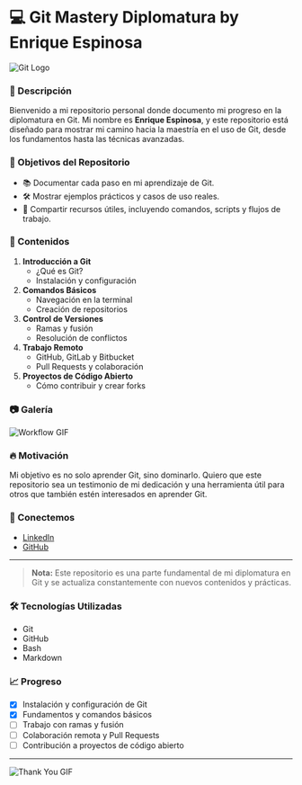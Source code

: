 # 💻 Git Mastery Diplomatura by Enrique Espinosa

![Git Logo](https://git-scm.com/images/logos/downloads/Git-Logo-2Color.png)

### 📜 Descripción
Bienvenido a mi repositorio personal donde documento mi progreso en la diplomatura en Git. Mi nombre es **Enrique Espinosa**, y este repositorio está diseñado para mostrar mi camino hacia la maestría en el uso de Git, desde los fundamentos hasta las técnicas avanzadas.

### 🎯 Objetivos del Repositorio
- 📚 Documentar cada paso en mi aprendizaje de Git.
- 🛠️ Mostrar ejemplos prácticos y casos de uso reales.
- 🚀 Compartir recursos útiles, incluyendo comandos, scripts y flujos de trabajo.

### 🧠 Contenidos
1. **Introducción a Git**
   - ¿Qué es Git?
   - Instalación y configuración
2. **Comandos Básicos**
   - Navegación en la terminal
   - Creación de repositorios
3. **Control de Versiones**
   - Ramas y fusión
   - Resolución de conflictos
4. **Trabajo Remoto**
   - GitHub, GitLab y Bitbucket
   - Pull Requests y colaboración
5. **Proyectos de Código Abierto**
   - Cómo contribuir y crear forks

### 📷 Galería
![Workflow GIF](https://media.giphy.com/media/xT0xeJpnrWC4XWblEk/giphy.gif)

### 🔥 Motivación
Mi objetivo es no solo aprender Git, sino dominarlo. Quiero que este repositorio sea un testimonio de mi dedicación y una herramienta útil para otros que también estén interesados en aprender Git.

### 🚀 Conectemos
- [LinkedIn](https://www.linkedin.com/in/enrique-espinosa)
- [GitHub](https://github.com/enriqueespinosa)

---

> **Nota:** Este repositorio es una parte fundamental de mi diplomatura en Git y se actualiza constantemente con nuevos contenidos y prácticas.

### 🛠 Tecnologías Utilizadas
- Git
- GitHub
- Bash
- Markdown

### 📈 Progreso
- [x] Instalación y configuración de Git
- [x] Fundamentos y comandos básicos
- [ ] Trabajo con ramas y fusión
- [ ] Colaboración remota y Pull Requests
- [ ] Contribución a proyectos de código abierto

---

![Thank You GIF](https://media.giphy.com/media/26FPCXdkvDbKBbgOI/giphy.gif)

